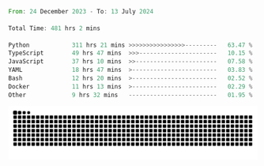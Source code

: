<!--START_SECTION:waka-->

```rust
From: 24 December 2023 - To: 13 July 2024

Total Time: 481 hrs 2 mins

Python            311 hrs 21 mins >>>>>>>>>>>>>>>>---------   63.47 %
TypeScript        49 hrs 47 mins  >>>----------------------   10.15 %
JavaScript        37 hrs 10 mins  >>-----------------------   07.58 %
YAML              18 hrs 47 mins  >------------------------   03.83 %
Bash              12 hrs 20 mins  >------------------------   02.52 %
Docker            11 hrs 13 mins  >------------------------   02.29 %
Other             9 hrs 32 mins   -------------------------   01.95 %
```

<!--END_SECTION:waka-->


<picture>
  <source media="(prefers-color-scheme: dark)" srcset="https://raw.githubusercontent.com/jeerawut97/jeerawut97/output/github-contribution-grid-snake.svg">
  <img alt="github contribution grid snake animation" src="https://raw.githubusercontent.com/jeerawut97/jeerawut97/output/github-contribution-grid-snake.svg">
</picture>
